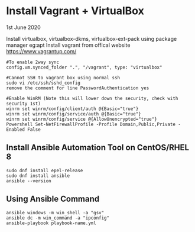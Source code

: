 # Install Vagrant + VirtualBox
1st June 2020

Install virtualbox, virtualbox-dkms, virtualbox-ext-pack using package manager eg:apt
Install vagrant from offical website https://www.vagrantup.com/
```
#To enable 2way sync
config.vm.synced_folder ".", "/vagrant", type: "virtualbox"
```

```
#Cannot SSH to vagrant box using normal ssh
sudo vi /etc/ssh/sshd_config
remove the comment for line PasswordAuthentication yes
```
```
#Enable WinRM (Note this will lower down the security, check with security 1st)
winrm set winrm/config/client/auth @{Basic="true"}
winrm set winrm/config/service/auth @{Basic="true"}
winrm set winrm/config/service @{AllowUnencrypted="true"}
Powershell Set-NetFirewallProfile -Profile Domain,Public,Private -Enabled False
```

## Install Ansible Automation Tool on CentOS/RHEL 8
```
sudo dnf install epel-release
sudo dnf install ansible
ansible --version
```

## Using Ansible Command
```
ansible windows -m win_shell -a "gsv"
ansible dc -m win_command -a "ipconfig"
ansible-playbook playbook-name.yml
```


